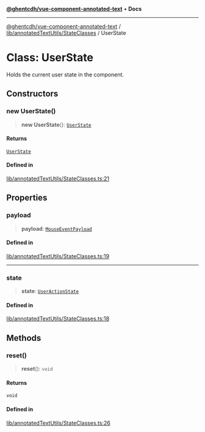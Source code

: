 [**@ghentcdh/vue-component-annotated-text**](../../../../README.md) • **Docs**

***

[@ghentcdh/vue-component-annotated-text](../../../../modules.md) / [lib/annotatedTextUtils/StateClasses](../README.md) / UserState

# Class: UserState

Holds the current user state in the component.

## Constructors

### new UserState()

> **new UserState**(): [`UserState`](UserState.md)

#### Returns

[`UserState`](UserState.md)

#### Defined in

[lib/annotatedTextUtils/StateClasses.ts:21](https://github.com/GhentCDH/vue_component_annotated_text/blob/d7f662fc6e4815223b2966a3f98cd4c1fa9a5954/src/lib/annotatedTextUtils/StateClasses.ts#L21)

## Properties

### payload

> **payload**: [`MouseEventPayload`](../../../../types/Props/interfaces/MouseEventPayload.md)

#### Defined in

[lib/annotatedTextUtils/StateClasses.ts:19](https://github.com/GhentCDH/vue_component_annotated_text/blob/d7f662fc6e4815223b2966a3f98cd4c1fa9a5954/src/lib/annotatedTextUtils/StateClasses.ts#L19)

***

### state

> **state**: [`UserActionState`](../enumerations/UserActionState.md)

#### Defined in

[lib/annotatedTextUtils/StateClasses.ts:18](https://github.com/GhentCDH/vue_component_annotated_text/blob/d7f662fc6e4815223b2966a3f98cd4c1fa9a5954/src/lib/annotatedTextUtils/StateClasses.ts#L18)

## Methods

### reset()

> **reset**(): `void`

#### Returns

`void`

#### Defined in

[lib/annotatedTextUtils/StateClasses.ts:26](https://github.com/GhentCDH/vue_component_annotated_text/blob/d7f662fc6e4815223b2966a3f98cd4c1fa9a5954/src/lib/annotatedTextUtils/StateClasses.ts#L26)
